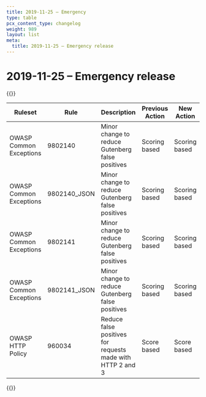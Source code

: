 ```yaml
---
title: 2019-11-25 – Emergency
type: table
pcx_content_type: changelog
weight: 989
layout: list
meta:
  title: 2019-11-25 – Emergency release
---
```


# 2019-11-25 – Emergency release

{{<table-wrap>}}

<table style="width: 100%">
  <thead>
    <tr>
      <th>Ruleset</th>
      <th>Rule</th>
      <th>Description</th>
      <th>Previous Action</th>
      <th>New Action</th>
    </tr>
  </thead>
  <tbody>
    <tr>
      <td>OWASP Common Exceptions</td>
      <td>9802140</td>
      <td>Minor change to reduce Gutenberg false positives</td>
      <td>Scoring based</td>
      <td>Scoring based</td>
    </tr>
    <tr>
      <td>OWASP Common Exceptions</td>
      <td>9802140_JSON</td>
      <td>Minor change to reduce Gutenberg false positives</td>
      <td>Scoring based</td>
      <td>Scoring based</td>
    </tr>
    <tr>
      <td>OWASP Common Exceptions</td>
      <td>9802141</td>
      <td>Minor change to reduce Gutenberg false positives</td>
      <td>Scoring based</td>
      <td>Scoring based</td>
    </tr>
    <tr>
      <td>OWASP Common Exceptions</td>
      <td>9802141_JSON</td>
      <td>Minor change to reduce Gutenberg false positives</td>
      <td>Scoring based</td>
      <td>Scoring based</td>
    </tr>
    <tr>
      <td>OWASP HTTP Policy</td>
      <td>960034</td>
      <td>Reduce false positives for requests made with HTTP 2 and 3</td>
      <td>Score based</td>
      <td>Score based</td>
    </tr>
  </tbody>
</table>
{{</table-wrap>}}
